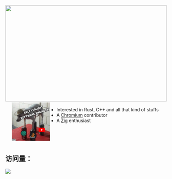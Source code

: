 <!---
CGQAQ/CGQAQ is a ✨ special ✨ repository because its `README.md` (this file) appears on your GitHub profile.
You can click the Preview link to take a look at your changes.
--->
<a href="https://github.com/cgqaq">
    <img width="100%" height="300px" src="/content.svg">
</a>

<img align="left" hspace="20" height="120" width="120" src="self-taught.jpg" />


- Interested in Rust, C++ and all that kind of stuffs
-  A [Chromium](https://chromium-review.googlesource.com/q/owner:m.jason.liu@gmail.com) contributor
-  A [Zig](https://github.com/ziglang/zig) enthusiast


<br><br><br>

## 访问量：

![](https://profile-counter.glitch.me/cgqaq/count.svg)
